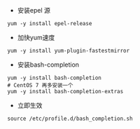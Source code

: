 - 安装epel 源

```shell
yum -y install epel-release
```

- 加快yum速度

```shell
yum -y install yum-plugin-fastestmirror
```

- 安装bash-completion

```shell
yum -y install bash-completion
# CentOS 7 再多安装一个
yum -y install bash-completion-extras 
```

- 立即生效

```shell
source /etc/profile.d/bash_completion.sh 
```

